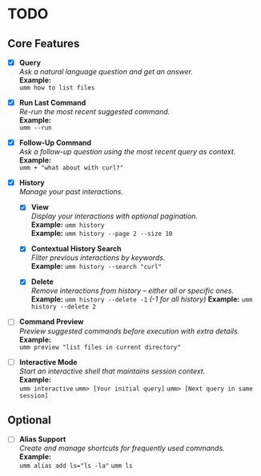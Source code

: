# TODO

## Core Features

- [x] **Query**  
       _Ask a natural language question and get an answer._  
       **Example:**  
       `umm how to list files`

- [x] **Run Last Command**  
       _Re-run the most recent suggested command._  
       **Example:**  
       `umm --run`

- [x] **Follow-Up Command**  
       _Ask a follow-up question using the most recent query as context._  
       **Example:**  
       `umm + "what about with curl?"`

- [x] **History**  
       _Manage your past interactions._

  - [x] **View**  
         _Display your interactions with optional pagination._  
         **Example:** `umm history`  
         **Example:** `umm history --page 2 --size 10`

  - [x] **Contextual History Search**  
         _Filter previous interactions by keywords._  
         **Example:** `umm history --search "curl"`

  - [x] **Delete**  
         _Remove interactions from history – either all or specific ones._  
         **Example:** `umm history --delete -1` _(-1 for all history)_
        **Example:** `umm history --delete 2`

- [ ] **Command Preview**  
       _Preview suggested commands before execution with extra details._  
       **Example:**  
       `umm preview "list files in current directory"`

- [ ] **Interactive Mode**  
       _Start an interactive shell that maintains session context._  
       **Example:**  
       `umm interactive`
      `umm> [Your initial query]`
      `umm> [Next query in same session]`

## Optional

- [ ] **Alias Support**  
       _Create and manage shortcuts for frequently used commands._  
       **Example:**  
       `umm alias add ls="ls -la"`
      `umm ls`
